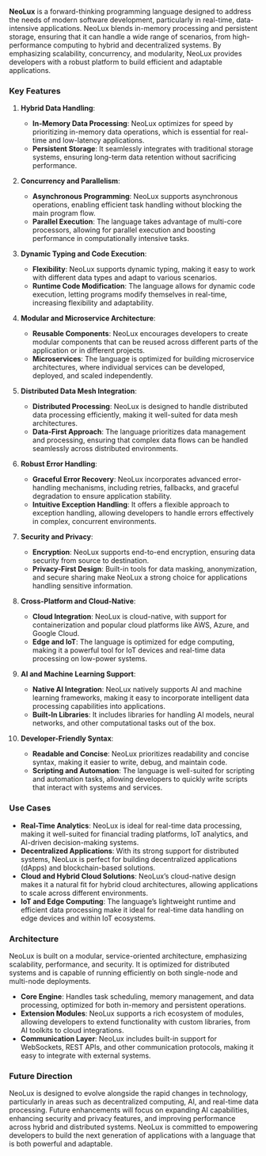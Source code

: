 **NeoLux** is a forward-thinking programming language designed to address the needs of modern software development, particularly in real-time, data-intensive applications. NeoLux blends in-memory processing and persistent storage, ensuring that it can handle a wide range of scenarios, from high-performance computing to hybrid and decentralized systems. By emphasizing scalability, concurrency, and modularity, NeoLux provides developers with a robust platform to build efficient and adaptable applications.

### Key Features

1. **Hybrid Data Handling**:
   - **In-Memory Data Processing**: NeoLux optimizes for speed by prioritizing in-memory data operations, which is essential for real-time and low-latency applications.
   - **Persistent Storage**: It seamlessly integrates with traditional storage systems, ensuring long-term data retention without sacrificing performance.

2. **Concurrency and Parallelism**:
   - **Asynchronous Programming**: NeoLux supports asynchronous operations, enabling efficient task handling without blocking the main program flow.
   - **Parallel Execution**: The language takes advantage of multi-core processors, allowing for parallel execution and boosting performance in computationally intensive tasks.

3. **Dynamic Typing and Code Execution**:
   - **Flexibility**: NeoLux supports dynamic typing, making it easy to work with different data types and adapt to various scenarios.
   - **Runtime Code Modification**: The language allows for dynamic code execution, letting programs modify themselves in real-time, increasing flexibility and adaptability.

4. **Modular and Microservice Architecture**:
   - **Reusable Components**: NeoLux encourages developers to create modular components that can be reused across different parts of the application or in different projects.
   - **Microservices**: The language is optimized for building microservice architectures, where individual services can be developed, deployed, and scaled independently.

5. **Distributed Data Mesh Integration**:
   - **Distributed Processing**: NeoLux is designed to handle distributed data processing efficiently, making it well-suited for data mesh architectures.
   - **Data-First Approach**: The language prioritizes data management and processing, ensuring that complex data flows can be handled seamlessly across distributed environments.

6. **Robust Error Handling**:
   - **Graceful Error Recovery**: NeoLux incorporates advanced error-handling mechanisms, including retries, fallbacks, and graceful degradation to ensure application stability.
   - **Intuitive Exception Handling**: It offers a flexible approach to exception handling, allowing developers to handle errors effectively in complex, concurrent environments.

7. **Security and Privacy**:
   - **Encryption**: NeoLux supports end-to-end encryption, ensuring data security from source to destination.
   - **Privacy-First Design**: Built-in tools for data masking, anonymization, and secure sharing make NeoLux a strong choice for applications handling sensitive information.

8. **Cross-Platform and Cloud-Native**:
   - **Cloud Integration**: NeoLux is cloud-native, with support for containerization and popular cloud platforms like AWS, Azure, and Google Cloud.
   - **Edge and IoT**: The language is optimized for edge computing, making it a powerful tool for IoT devices and real-time data processing on low-power systems.

9. **AI and Machine Learning Support**:
   - **Native AI Integration**: NeoLux natively supports AI and machine learning frameworks, making it easy to incorporate intelligent data processing capabilities into applications.
   - **Built-In Libraries**: It includes libraries for handling AI models, neural networks, and other computational tasks out of the box.

10. **Developer-Friendly Syntax**:
    - **Readable and Concise**: NeoLux prioritizes readability and concise syntax, making it easier to write, debug, and maintain code.
    - **Scripting and Automation**: The language is well-suited for scripting and automation tasks, allowing developers to quickly write scripts that interact with systems and services.

### Use Cases

- **Real-Time Analytics**: NeoLux is ideal for real-time data processing, making it well-suited for financial trading platforms, IoT analytics, and AI-driven decision-making systems.
- **Decentralized Applications**: With its strong support for distributed systems, NeoLux is perfect for building decentralized applications (dApps) and blockchain-based solutions.
- **Cloud and Hybrid Cloud Solutions**: NeoLux’s cloud-native design makes it a natural fit for hybrid cloud architectures, allowing applications to scale across different environments.
- **IoT and Edge Computing**: The language’s lightweight runtime and efficient data processing make it ideal for real-time data handling on edge devices and within IoT ecosystems.

### Architecture

NeoLux is built on a modular, service-oriented architecture, emphasizing scalability, performance, and security. It is optimized for distributed systems and is capable of running efficiently on both single-node and multi-node deployments.

- **Core Engine**: Handles task scheduling, memory management, and data processing, optimized for both in-memory and persistent operations.
- **Extension Modules**: NeoLux supports a rich ecosystem of modules, allowing developers to extend functionality with custom libraries, from AI toolkits to cloud integrations.
- **Communication Layer**: NeoLux includes built-in support for WebSockets, REST APIs, and other communication protocols, making it easy to integrate with external systems.

### Future Direction

NeoLux is designed to evolve alongside the rapid changes in technology, particularly in areas such as decentralized computing, AI, and real-time data processing. Future enhancements will focus on expanding AI capabilities, enhancing security and privacy features, and improving performance across hybrid and distributed systems. NeoLux is committed to empowering developers to build the next generation of applications with a language that is both powerful and adaptable.
